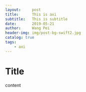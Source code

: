 ```yaml
---
layout:     post
title:      This is axi
subtitle:   This is subtitle
date:       2019-05-21
author:     Wang Pei
header-img: img/post-bg-swift2.jpg
catalog: true
tags:
    - axi
---
```



# Title

content
